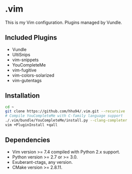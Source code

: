 # .vim
This is my Vim configuration. Plugins managed by Vundle.

## Included Plugins
* Vundle
* UltiSnips
* vim-snippets
* YouCompleteMe
* vim-fugitive
* vim-colors-solarized
* vim-gutentags

## Installation
```bash
cd ~
git clone https://github.com/hhu94/.vim.git --recursive
# Compile YouCompleteMe with C-family language support
./.vim/bundle/YouCompleteMe/install.py --clang-completer
vim +PluginInstall +qall
```

## Dependencies
* Vim version >= 7.4 compiled with Python 2.x support.
* Python version >= 2.7 or >= 3.0.
* Exuberant-ctags, any version.
* CMake version >= 2.8.11.

